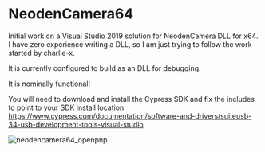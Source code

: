 # NeodenCamera64
Initial work on a Visual Studio 2019 solution for NeodenCamera DLL for x64.  I have zero experience writing a DLL, so I am just trying to follow the work started by charlie-x.

It is currently configured to build as an DLL for debugging.  

It is nominally functional!

You will need to download and install the Cypress SDK and fix the includes to point to your SDK install location 
https://www.cypress.com/documentation/software-and-drivers/suiteusb-34-usb-development-tools-visual-studio

![neodencamera64_openpnp](https://user-images.githubusercontent.com/4607050/131260785-12c7fd84-1201-47c4-9451-e3a071b67b6f.jpg)
